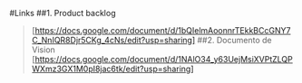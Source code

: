 #Links
##1. Product backlog
>[https://docs.google.com/document/d/1bQIelmAoonnrTEkkBCcGNY7C_NnIQR8Djr5CKg_4cNs/edit?usp=sharing] 
##2. Documento de Vision
>[https://docs.google.com/document/d/1NAlO34_y63UejMsiXVPtZLQPWXmz3GX1M0pI8jac6tk/edit?usp=sharing]
